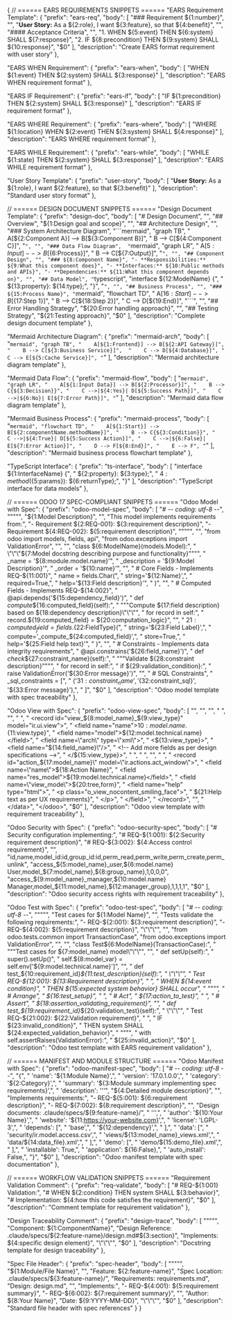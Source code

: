 {
  // ====== EARS REQUIREMENTS SNIPPETS ======
  "EARS Requirement Template": {
    "prefix": "ears-req",
    "body": [
      "### Requirement ${1:number}",
      "",
      "**User Story:** As a ${2:role}, I want ${3:feature}, so that ${4:benefit}",
      "",
      "#### Acceptance Criteria",
      "",
      "1. WHEN ${5:event} THEN ${6:system} SHALL ${7:response}",
      "2. IF ${8:precondition} THEN ${9:system} SHALL ${10:response}",
      "$0"
    ],
    "description": "Create EARS format requirement with user story"
  },
  
  "EARS WHEN Requirement": {
    "prefix": "ears-when",
    "body": [
      "WHEN ${1:event} THEN ${2:system} SHALL ${3:response}"
    ],
    "description": "EARS WHEN requirement format"
  },
  
  "EARS IF Requirement": {
    "prefix": "ears-if", 
    "body": [
      "IF ${1:precondition} THEN ${2:system} SHALL ${3:response}"
    ],
    "description": "EARS IF requirement format"
  },
  
  "EARS WHERE Requirement": {
    "prefix": "ears-where",
    "body": [
      "WHERE ${1:location} WHEN ${2:event} THEN ${3:system} SHALL ${4:response}"
    ],
    "description": "EARS WHERE requirement format"
  },
  
  "EARS WHILE Requirement": {
    "prefix": "ears-while",
    "body": [
      "WHILE ${1:state} THEN ${2:system} SHALL ${3:response}"
    ],
    "description": "EARS WHILE requirement format"
  },
  
  "User Story Template": {
    "prefix": "user-story",
    "body": [
      "**User Story:** As a ${1:role}, I want ${2:feature}, so that ${3:benefit}"
    ],
    "description": "Standard user story format"
  },
  
  // ====== DESIGN DOCUMENT SNIPPETS ======
  "Design Document Template": {
    "prefix": "design-doc",
    "body": [
      "# Design Document",
      "",
      "## Overview",
      "${1:Design goal and scope}",
      "",
      "## Architecture Design",
      "",
      "### System Architecture Diagram",
      "```mermaid",
      "graph TB",
      "    A[${2:Component A}] --> B[${3:Component B}]",
      "    B --> C[${4:Component C}]",
      "```",
      "",
      "### Data Flow Diagram", 
      "```mermaid",
      "graph LR",
      "    A[${5:Input}] --> B[${6:Process}]",
      "    B --> C[${7:Output}]",
      "```",
      "",
      "## Component Design",
      "",
      "### ${8:Component Name}",
      "- **Responsibilities:** ${9:What this component does}",
      "- **Interfaces:** ${10:Public methods and APIs}",
      "- **Dependencies:** ${11:What this component depends on}",
      "",
      "## Data Model",
      "```typescript",
      "interface ${12:ModelName} {",
      "  ${13:property}: ${14:type};",
      "}",
      "```",
      "",
      "## Business Process",
      "",
      "### ${15:Process Name}",
      "```mermaid",
      "flowchart TD",
      "    A[${16:Start}] --> B[${17:Step 1}]",
      "    B --> C[${18:Step 2}]",
      "    C --> D[${19:End}]",
      "```",
      "",
      "## Error Handling Strategy",
      "${20:Error handling approach}",
      "",
      "## Testing Strategy",
      "${21:Testing approach}",
      "$0"
    ],
    "description": "Complete design document template"
  },
  
  "Mermaid Architecture Diagram": {
    "prefix": "mermaid-arch",
    "body": [
      "```mermaid",
      "graph TB",
      "    A[${1:Frontend}] --> B[${2:API Gateway}]",
      "    B --> C[${3:Business Service}]", 
      "    C --> D[${4:Database}]",
      "    C --> E[${5:Cache Service}]",
      "```"
    ],
    "description": "Mermaid architecture diagram template"
  },
  
  "Mermaid Data Flow": {
    "prefix": "mermaid-flow",
    "body": [
      "```mermaid",
      "graph LR",
      "    A[${1:Input Data}] --> B[${2:Processor}]",
      "    B --> C{${3:Decision}}",
      "    C -->|${4:Yes}| D[${5:Success Path}]",
      "    C -->|${6:No}| E[${7:Error Path}]",
      "```"
    ],
    "description": "Mermaid data flow diagram template"
  },
  
  "Mermaid Business Process": {
    "prefix": "mermaid-process",
    "body": [
      "```mermaid",
      "flowchart TD",
      "    A[${1:Start}] --> B[${2:componentName.methodName}]",
      "    B --> C{${3:Condition}}",
      "    C -->|${4:True}| D[${5:Success Action}]",
      "    C -->|${6:False}| E[${7:Error Action}]",
      "    D --> F[${8:End}]",
      "    E --> F",
      "```"
    ],
    "description": "Mermaid business process flowchart template"
  },
  
  "TypeScript Interface": {
    "prefix": "ts-interface",
    "body": [
      "interface ${1:InterfaceName} {",
      "  ${2:property}: ${3:type};",
      "  ${4:method}(${5:params}): ${6:returnType};",
      "}"
    ],
    "description": "TypeScript interface for data models"
  },
  
  // ====== ODOO 17 SPEC-COMPLIANT SNIPPETS ======
  "Odoo Model with Spec": {
    "prefix": "odoo-model-spec",
    "body": [
      "# -*- coding: utf-8 -*-",
      "\"\"\"",
      "${1:Model Description}",
      "",
      "This model implements requirements from:",
      "- Requirement ${2:REQ-001}: ${3:requirement description}",
      "- Requirement ${4:REQ-002}: ${5:requirement description}", 
      "\"\"\"",
      "",
      "from odoo import models, fields, api",
      "from odoo.exceptions import ValidationError",
      "",
      "",
      "class ${6:ModelName}(models.Model):",
      "    \"\"\"${7:Model docstring describing purpose and functionality}\"\"\"",
      "    _name = '${8:module.model.name}'",
      "    _description = '${9:Model Description}'",
      "    _order = '${10:name}'",
      "",
      "    # Core Fields - Implements REQ-${11:001}",
      "    name = fields.Char(",
      "        string='${12:Name}',",
      "        required=True,",
      "        help='${13:Field description}'",
      "    )",
      "",
      "    # Computed Fields - Implements REQ-${14:002}",
      "    @api.depends('${15:dependency_field}')",
      "    def _compute_${16:computed_field}(self):",
      "        \"\"\"Compute ${17:field description} based on ${18:dependency description}\"\"\"",
      "        for record in self:",
      "            record.${19:computed_field} = ${20:computation_logic}",
      "",
      "    ${21:computed_field} = fields.${22:FieldType}(",
      "        string='${23:Field Label}',",
      "        compute='_compute_${24:computed_field}',",
      "        store=True,",
      "        help='${25:Field help text}'",
      "    )",
      "",
      "    # Constraints - Implements data integrity requirements",
      "    @api.constrains('${26:field_name}')",
      "    def _check_${27:constraint_name}(self):",
      "        \"\"\"Validate ${28:constraint description}\"\"\"",
      "        for record in self:",
      "            if ${29:validation_condition}:",
      "                raise ValidationError('${30:Error message}')",
      "",
      "    # SQL Constraints",
      "    _sql_constraints = [",
      "        ('${31:constraint_name}', '${32:constraint_sql}', '${33:Error message}'),",
      "    ]",
      "$0"
    ],
    "description": "Odoo model template with spec traceability"
  },
  
  "Odoo View with Spec": {
    "prefix": "odoo-view-spec",
    "body": [
      "<?xml version=\"1.0\" encoding=\"utf-8\"?>",
      "<!--",
      "View for ${1:Model Name}",
      "",
      "Implements UI requirements:",
      "- REQ-${2:001}: ${3:UI requirement description}",
      "- REQ-${4:002}: ${5:UI requirement description}",
      "-->",
      "<odoo>",
      "    <data>",
      "",
      "        <!-- ${6:View Type} View - Implements REQ-${7:001} -->",
      "        <record id=\"view_${8:model_name}_${9:view_type}\" model=\"ir.ui.view\">",
      "            <field name=\"name\">${10:model.name}.${11:view.type}</field>",
      "            <field name=\"model\">${12:model.technical.name}</field>",
      "            <field name=\"arch\" type=\"xml\">",
      "                <${13:view_type}>",
      "                    <field name=\"${14:field_name}\"/>",
      "                    <!-- Add more fields as per design specifications -->",
      "                </${15:view_type}>",
      "            </field>",
      "        </record>",
      "",
      "        <!-- Action - Implements REQ-${16:002} -->",
      "        <record id=\"action_${17:model_name}\" model=\"ir.actions.act_window\">",
      "            <field name=\"name\">${18:Action Name}</field>",
      "            <field name=\"res_model\">${19:model.technical.name}</field>",
      "            <field name=\"view_mode\">${20:tree,form}</field>",
      "            <field name=\"help\" type=\"html\">",
      "                <p class=\"o_view_nocontent_smiling_face\">",
      "                    ${21:Help text as per UX requirements}",
      "                </p>",
      "            </field>",
      "        </record>",
      "",
      "    </data>",
      "</odoo>",
      "$0"
    ],
    "description": "Odoo view template with requirement traceability"
  },
  
  "Odoo Security with Spec": {
    "prefix": "odoo-security-spec",
    "body": [
      "# Security configuration implementing:",
      "# REQ-${1:001}: ${2:Security requirement description}",
      "# REQ-${3:002}: ${4:Access control requirement}",
      "",
      "id,name,model_id:id,group_id:id,perm_read,perm_write,perm_create,perm_unlink",
      "access_${5:model_name}_user,${6:model.name} User,model_${7:model_name},${8:group_name},1,0,0,0",
      "access_${9:model_name}_manager,${10:model.name} Manager,model_${11:model_name},${12:manager_group},1,1,1,1",
      "$0"
    ],
    "description": "Odoo security access rights with requirement traceability"
  },
  
  "Odoo Test with Spec": {
    "prefix": "odoo-test-spec",
    "body": [
      "# -*- coding: utf-8 -*-",
      "\"\"\"",
      "Test cases for ${1:Model Name}",
      "",
      "Tests validate the following requirements:",
      "- REQ-${2:001}: ${3:requirement description}",
      "- REQ-${4:002}: ${5:requirement description}",
      "\"\"\"",
      "",
      "from odoo.tests.common import TransactionCase",
      "from odoo.exceptions import ValidationError",
      "",
      "",
      "class Test${6:ModelName}(TransactionCase):",
      "    \"\"\"Test cases for ${7:model_name} model\"\"\"",
      "",
      "    def setUp(self):",
      "        super().setUp()",
      "        self.${8:model_var} = self.env['${9:model.technical.name}']",
      "",
      "    def test_${10:requirement_id}_${11:test_description}(self):",
      "        \"\"\"",
      "        Test REQ-${12:001}: ${13:Requirement description}",
      "        ",
      "        WHEN ${14:event condition}",
      "        THEN ${15:expected system behavior} SHALL occur",
      "        \"\"\"",
      "        # Arrange",
      "        ${16:test_setup}",
      "        ",
      "        # Act",
      "        ${17:action_to_test}",
      "        ",
      "        # Assert",
      "        ${18:assertion_validating_requirement}",
      "",
      "    def test_${19:requirement_id}_${20:validation_test}(self):",
      "        \"\"\"",
      "        Test REQ-${21:002}: ${22:Validation requirement}",
      "        ",
      "        IF ${23:invalid_condition}",
      "        THEN system SHALL ${24:expected_validation_behavior}",
      "        \"\"\"",
      "        with self.assertRaises(ValidationError):",
      "            ${25:invalid_action}",
      "$0"
    ],
    "description": "Odoo test template with EARS requirement validation"
  },
  
  // ====== MANIFEST AND MODULE STRUCTURE ======
  "Odoo Manifest with Spec": {
    "prefix": "odoo-manifest-spec",
    "body": [
      "# -*- coding: utf-8 -*-",
      "{",
      "    'name': '${1:Module Name}',",
      "    'version': '17.0.1.0.0',",
      "    'category': '${2:Category}',",
      "    'summary': '${3:Module summary implementing spec requirements}',",
      "    'description': '''",
      "${4:Detailed module description}",
      "",
      "Implements requirements:",
      "- REQ-${5:001}: ${6:requirement description}",
      "- REQ-${7:002}: ${8:requirement description}",
      "",
      "Design documents: .claude/specs/${9:feature-name}/",
      "    ''',",
      "    'author': '${10:Your Name}',",
      "    'website': '${11:https://your-website.com}',",
      "    'license': 'LGPL-3',",
      "    'depends': [",
      "        'base',",
      "        '${12:dependency}',",
      "    ],",
      "    'data': [",
      "        'security/ir.model.access.csv',",
      "        'views/${13:model_name}_views.xml',",
      "        'data/${14:data_file}.xml',",
      "    ],",
      "    'demo': [",
      "        'demo/${15:demo_file}.xml',",
      "    ],",
      "    'installable': True,",
      "    'application': ${16:False},",
      "    'auto_install': False,",
      "}",
      "$0"
    ],
    "description": "Odoo manifest template with spec documentation"
  },
  
  // ====== WORKFLOW VALIDATION SNIPPETS ======
  "Requirement Validation Comment": {
    "prefix": "req-validate",
    "body": [
      "# REQ-${1:001} Validation:",
      "# WHEN ${2:condition} THEN system SHALL ${3:behavior}",
      "# Implementation: ${4:how this code satisfies the requirement}",
      "$0"
    ],
    "description": "Comment template for requirement validation"
  },
  
  "Design Traceability Comment": {
    "prefix": "design-trace",
    "body": [
      "\"\"\"",
      "Component: ${1:ComponentName}",
      "Design Reference: .claude/specs/${2:feature-name}/design.md#${3:section}",
      "Implements: ${4:specific design element}",
      "\"\"\"",
      "$0"
    ],
    "description": "Docstring template for design traceability"
  },
  
  "Spec File Header": {
    "prefix": "spec-header",
    "body": [
      "\"\"\"",
      "${1:Module/File Name}",
      "",
      "Feature: ${2:feature-name}",
      "Spec Location: .claude/specs/${3:feature-name}/",
      "Requirements: requirements.md",
      "Design: design.md",
      "",
      "Implements:",
      "- REQ-${4:001}: ${5:requirement summary}",
      "- REQ-${6:002}: ${7:requirement summary}",
      "",
      "Author: ${8:Your Name}",
      "Date: ${9:YYYY-MM-DD}",
      "\"\"\"",
      "$0"
    ],
    "description": "Standard file header with spec references"
  }
}